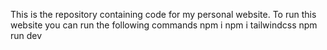 This is the repository containing code for my personal website.
To run this website you can run the following commands
npm i
npm i tailwindcss
npm run dev